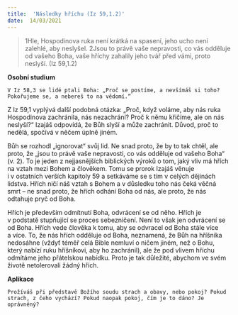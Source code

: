 ```yaml
---
title:  'Následky hříchu (Iz 59,1.2)'
date:  14/03/2021
---
```


> <p></p>
> 1Hle, Hospodinova ruka není krátká na spasení, jeho ucho není zalehlé, aby neslyšel. 2Jsou to právě vaše nepravosti, co vás odděluje od vašeho Boha, vaše hříchy zahalily jeho tvář před vámi, proto neslyší. (Iz 59,1.2)

**Osobní studium**

`V Iz 58,3 se lidé ptali Boha: „Proč se postíme, a nevšímáš si toho? Pokořujeme se, a nebereš to na vědomí.“`

Z Iz 59,1 vyplývá další podobná otázka: „Proč, když voláme, aby nás ruka Hospodinova zachránila, nás nezachrání? Proč k němu křičíme, ale on nás neslyší?“ Izajáš odpovídá, že Bůh slyší a může zachránit. Důvod, proč to nedělá, spočívá v něčem úplně jiném.

Bůh se rozhodl „ignorovat“ svůj lid. Ne snad proto, že by to tak chtěl, ale proto, že „jsou to právě vaše nepravosti, co vás odděluje od vašeho Boha“ (v. 2). To je jeden z nejjasnějších biblických výroků o tom, jaký vliv má hřích na vztah mezi Bohem a člověkem. Tomu se prorok Izajáš věnuje i v ostatních verších kapitoly 59 a setkáváme se s tím v celých dějinách lidstva. Hřích ničí náš vztah s Bohem a v důsledku toho nás čeká věčná smrt – ne snad proto, že hřích odhání Boha od nás, ale proto, že nás odtahuje pryč od Boha.

Hřích je především odmítnutí Boha, odvrácení se od něho. Hřích je v podstatě stupňující se proces sebezničení. Není to však jen odvrácení se od Boha. Hřích vede člověka k tomu, aby se odvracel od Boha stále více a více. To, že nás hřích odděluje od Boha, neznamená, že Bůh na hříšníka nedosáhne (vždyť téměř celá Bible nemluví o ničem jiném, než o Bohu, který nabízí ruku hříšníkovi, aby ho zachránil), ale že pod vlivem hříchu odmítáme jeho přátelskou nabídku. Proto je tak důležité, abychom ve svém životě netolerovali žádný hřích.

**Aplikace**

`Prožíváš při představě Božího soudu strach a obavy, nebo pokoj? Pokud strach, z čeho vychází? Pokud naopak pokoj, čím je to dáno? Je oprávněný?`